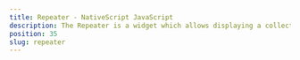 ```yaml
---
title: Repeater - NativeScript JavaScript
description: The Repeater is a widget which allows displaying a collection of data, which is presented in an array. The component can be defined via XML or Code-Behind, and we can change the displayed data via its items property.
position: 35
slug: repeater
---
```

